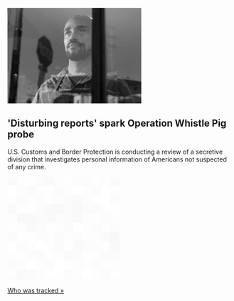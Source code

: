 
!['Disturbing reports' spark Operation Whistle Pig probe](./20220101115902.png)
## 'Disturbing reports' spark Operation Whistle Pig probe

U.S. Customs and Border Protection is conducting a review of a secretive division that investigates personal information of Americans not suspected of any crime.

![pic](../square_bg.png)

[Who was tracked »](https://www.yahoo.com/news/cbp-launches-review-secretive-division-that-targeted-journalists-lawmakers-americans-100035634.html)
